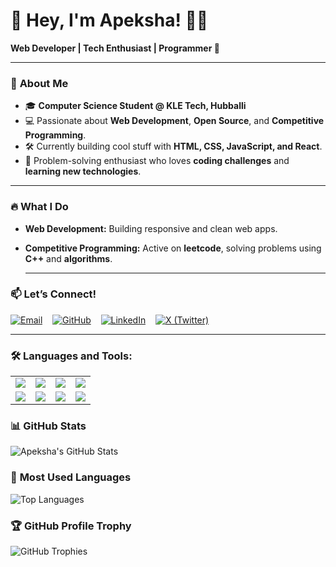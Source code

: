 
<!---
Apeksha200/Apeksha200 is a ✨ special ✨ repository because its `README.md` (this file) appears on your GitHub profile.
You can click the Preview link to take a look at your changes.
--->


# 🌟 **Hey, I'm Apeksha!** 👩‍💻  
**Web Developer | Tech Enthusiast | Programmer 🚀**

---

### 🌱 **About Me**  
- 🎓 **Computer Science Student @ KLE Tech, Hubballi**  
- 💻 Passionate about **Web Development**, **Open Source**, and **Competitive Programming**.  
- 🛠️ Currently building cool stuff with **HTML, CSS, JavaScript, and React**.  
- 🎯 Problem-solving enthusiast who loves **coding challenges** and **learning new technologies**.  

---

### 🔥 **What I Do**  
- **Web Development:** Building responsive and clean web apps.  
- **Competitive Programming:** Active on **leetcode**, solving problems using **C++** and **algorithms**.

  ---

### 📫 **Let’s Connect!**  
[![Email](https://img.shields.io/badge/Email-D14836?style=flat&logo=gmail&logoColor=white)](mailto:apeksha.bannigidad1109@gmail.com) &nbsp;&nbsp;
[![GitHub](https://img.shields.io/badge/GitHub-%23181717.svg?style=flat&logo=github&logoColor=white)](https://github.com/Apeksha200) &nbsp;&nbsp;
[![LinkedIn](https://img.shields.io/badge/LinkedIn-%230077B5.svg?style=flat&logo=linkedin&logoColor=white)](https://www.linkedin.com/in/apeksha-bannigidad-289a0726a/) &nbsp;&nbsp;
[![X (Twitter)](https://img.shields.io/badge/X-%231DA1F2.svg?style=flat&logo=twitter&logoColor=white)](https://x.com/home)


---
### 🛠️ **Languages and Tools:**  
<table>
  <tr>
    <td><img src="https://img.shields.io/badge/-C++-00599C?style=flat&logo=c%2B%2B&logoColor=white" /></td>
    <td><img src="https://img.shields.io/badge/-JavaScript-F7DF1E?style=flat&logo=javascript&logoColor=black" /></td>
    <td><img src="https://img.shields.io/badge/-React-61DAFB?style=flat&logo=react&logoColor=black" /></td>
    <td><img src="https://img.shields.io/badge/-Node.js-339933?style=flat&logo=node.js&logoColor=white" /></td>
  </tr>
  <tr>
    <td><img src="https://img.shields.io/badge/-VS%20Code-007ACC?style=flat&logo=visual-studio-code&logoColor=white" /></td>
    <td><img src="https://img.shields.io/badge/-Git-F05032?style=flat&logo=git&logoColor=white" /></td>
    <td><img src="https://img.shields.io/badge/-GitHub-181717?style=flat&logo=github&logoColor=white" /></td>
    <td><img src="https://img.shields.io/badge/-C-A8B9CC?style=flat&logo=c&logoColor=white" /></td>
  </tr>
</table>

### 📊 **GitHub Stats**
![Apeksha's GitHub Stats](https://github-readme-stats.vercel.app/api?username=Apeksha200&show_icons=true&theme=radical)

### 🚀 **Most Used Languages**
![Top Languages](https://github-readme-stats.vercel.app/api/top-langs/?username=Apeksha200&layout=compact&theme=radical)

### 🏆 **GitHub Profile Trophy**
![GitHub Trophies](https://github-profile-trophy.vercel.app/?username=Apeksha200&theme=radical&no-frame=true&margin-w=15)



